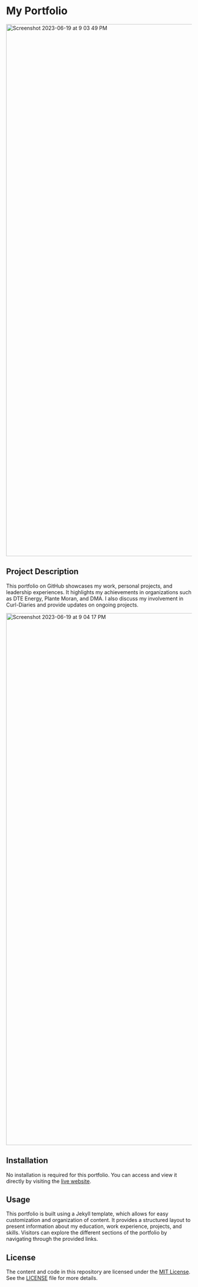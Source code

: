 # My Portfolio
<img width="1440" alt="Screenshot 2023-06-19 at 9 03 49 PM" src="https://github.com/Jerusha-Manoj/Jerusha-Manoj/assets/133903427/8671a15f-2c85-4f19-826c-7f1121ae0a29">

## Project Description
This portfolio on GitHub showcases my work, personal projects, and leadership experiences. It highlights my achievements in organizations such as DTE Energy, Plante Moran, and DMA. I also discuss my involvement in Curl-Diaries and provide updates on ongoing projects.

<img width="1440" alt="Screenshot 2023-06-19 at 9 04 17 PM" src="https://github.com/Jerusha-Manoj/Jerusha-Manoj/assets/133903427/13660438-9373-409b-b8ea-7172247dc678">

## Installation
No installation is required for this portfolio. You can access and view it directly by visiting the [live website](https://jerusha-manoj.github.io/).

## Usage
This portfolio is built using a Jekyll template, which allows for easy customization and organization of content. It provides a structured layout to present information about my education, work experience, projects, and skills. Visitors can explore the different sections of the portfolio by navigating through the provided links.

## License
The content and code in this repository are licensed under the [MIT License](https://opensource.org/licenses/MIT). See the [LICENSE](LICENSE) file for more details.

